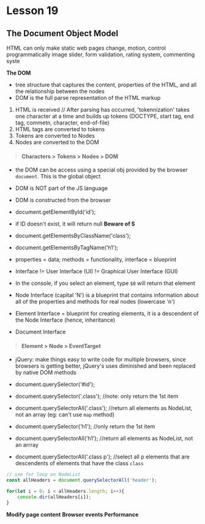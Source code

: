 # Lesson 19
## The Document Object Model

HTML can only make static web pages
change, motion, control programmatically
image slider, form validation, rating system, commenting syste

**The DOM**
* tree structure that captures the content, properties of the HTML, and all the relationship between the nodes
* DOM is the full parse representation of the HTML markup

1. HTML is received
// After parsing has occurred, 'tokennization' takes one character at a time and builds up tokens (DOCTYPE, start tag, end tag, commetn, character, end-of-file)
2. HTML tags are converted to tokens
3. Tokens are converted to Nodes
4. Nodes are converted to the DOM
> #### Characters > Tokens > Nodes > DOM

* the DOM can be access using a special obj provided by the browser `document`. This is the global object
* DOM is NOT part of the JS language
* DOM is constructed from the browser

* document.getElementById('id');
* if ID doesn't exist, it will return null
**Beware of S**
* document.getElementsByClassName('class');
* document.getElementsByTagName('h1');

* properties = data; methods = functionality, interface = blueprint
* Interface != User Interface (UI) != Graphical User Interface (GUI)
* In the console, if you select an element, type `$0` will return that element

* Node Interface (capital 'N') is a blueprint that contains information about all of the properties and methods for real nodes (lowercase 'n')
* Element Interface = blueprint for creating elements, it is a descendent of the Node Interface (hence, inheritance)
* Document Interface

> #### Element > Node > EventTarget

* jQuery: make things easy to write code for multiple browsers, since browsers is getting better, jQuery's uses diminished and been replaced by native DOM methods

* document.querySelector('#id');
* document.querySelector('.class'); //note: only return the 1st item
* document.querySelectorAll('.class'); //return all elements as NodeList, not an array (eg: can't use `map` method)
* document.querySelector('h1'); //only return the 1st item
* document.querySelectorAll('h1'); //return all elements as NodeList, not an arrray 
* document.querySelectorAll('.class p'); //select all p elements that are descendents of elements that have the class `class`

```js
// use for loop on NodeList
const allHeaders = document.querySelectorAll('header');

for(let i = 0; i < allHeaders.length; i++){
    console.dir(allHeaders[i]);
}
```

**Modify page content**
**Browser events**
**Performance**
